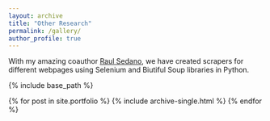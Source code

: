 ```yaml
---
layout: archive
title: "Other Research"
permalink: /gallery/
author_profile: true
---
```

With my amazing coauthor <a href="https://raulsedano2410.github.io/portfolio/">Raul Sedano</a>, we have created 
scrapers for different webpages using Selenium and Biutiful Soup libraries in Python.

{% include base_path %}


{% for post in site.portfolio %}
  {% include archive-single.html %}
{% endfor %}
